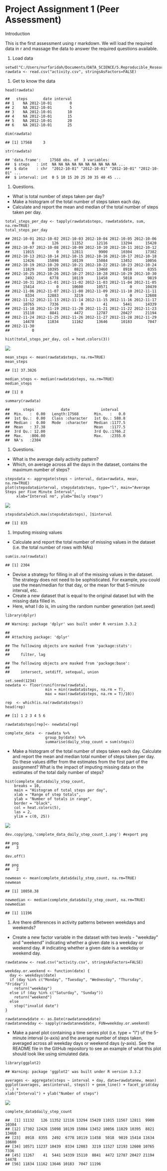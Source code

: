 Project Assignment 1 (Peer Assessment)
======================================

Introduction

This is the first assessment using r markdown. We will load the required
data in r and massage the data to answer the required questions
available.

1.  Load data

<!-- -->

    setwd("C:/Users/nurfaridah/Documents/DATA_SCIENCE/5.Reproducible_Research/week2")
    rawdata <- read.csv("activity.csv", stringsAsFactors=FALSE)

1.  Get to know the data

<!-- -->

    head(rawdata)

    ##   steps       date interval
    ## 1    NA 2012-10-01        0
    ## 2    NA 2012-10-01        5
    ## 3    NA 2012-10-01       10
    ## 4    NA 2012-10-01       15
    ## 5    NA 2012-10-01       20
    ## 6    NA 2012-10-01       25

    dim(rawdata)

    ## [1] 17568     3

    str(rawdata)

    ## 'data.frame':    17568 obs. of  3 variables:
    ##  $ steps   : int  NA NA NA NA NA NA NA NA NA NA ...
    ##  $ date    : chr  "2012-10-01" "2012-10-01" "2012-10-01" "2012-10-01" ...
    ##  $ interval: int  0 5 10 15 20 25 30 35 40 45 ...

1.  Questions.

-   What is total number of steps taken per day?
-   Make a histogram of the total number of steps taken each day.
-   Calculate and report the mean and median of the total number of
    steps taken per day.

<!-- -->

    total_steps_per_day <- tapply(rawdata$steps, rawdata$date, sum, na.rm=TRUE)
    total_steps_per_day

    ## 2012-10-01 2012-10-02 2012-10-03 2012-10-04 2012-10-05 2012-10-06 
    ##          0        126      11352      12116      13294      15420 
    ## 2012-10-07 2012-10-08 2012-10-09 2012-10-10 2012-10-11 2012-10-12 
    ##      11015          0      12811       9900      10304      17382 
    ## 2012-10-13 2012-10-14 2012-10-15 2012-10-16 2012-10-17 2012-10-18 
    ##      12426      15098      10139      15084      13452      10056 
    ## 2012-10-19 2012-10-20 2012-10-21 2012-10-22 2012-10-23 2012-10-24 
    ##      11829      10395       8821      13460       8918       8355 
    ## 2012-10-25 2012-10-26 2012-10-27 2012-10-28 2012-10-29 2012-10-30 
    ##       2492       6778      10119      11458       5018       9819 
    ## 2012-10-31 2012-11-01 2012-11-02 2012-11-03 2012-11-04 2012-11-05 
    ##      15414          0      10600      10571          0      10439 
    ## 2012-11-06 2012-11-07 2012-11-08 2012-11-09 2012-11-10 2012-11-11 
    ##       8334      12883       3219          0          0      12608 
    ## 2012-11-12 2012-11-13 2012-11-14 2012-11-15 2012-11-16 2012-11-17 
    ##      10765       7336          0         41       5441      14339 
    ## 2012-11-18 2012-11-19 2012-11-20 2012-11-21 2012-11-22 2012-11-23 
    ##      15110       8841       4472      12787      20427      21194 
    ## 2012-11-24 2012-11-25 2012-11-26 2012-11-27 2012-11-28 2012-11-29 
    ##      14478      11834      11162      13646      10183       7047 
    ## 2012-11-30 
    ##          0

    hist(total_steps_per_day, col = heat.colors(3))

![](fig/1.png)

    mean_steps <- mean(rawdata$steps, na.rm=TRUE)
    mean_steps

    ## [1] 37.3826

    median_steps <- median(rawdata$steps, na.rm=TRUE)
    median_steps

    ## [1] 0

    summary(rawdata)

    ##      steps            date              interval     
    ##  Min.   :  0.00   Length:17568       Min.   :   0.0  
    ##  1st Qu.:  0.00   Class :character   1st Qu.: 588.8  
    ##  Median :  0.00   Mode  :character   Median :1177.5  
    ##  Mean   : 37.38                      Mean   :1177.5  
    ##  3rd Qu.: 12.00                      3rd Qu.:1766.2  
    ##  Max.   :806.00                      Max.   :2355.0  
    ##  NA's   :2304

1.  Questions.

-   What is the average daily activity pattern?
-   Which, on average across all the days in the dataset, contains the
    maximum number of steps?

<!-- -->

    stepsdata <- aggregate(steps ~ interval, data=rawdata, mean, na.rm=TRUE)
    plot(stepsdata$interval, stepsdata$steps, type="l", main="Average Steps per Five Minute Interval",
         xlab="Interval no", ylab="Daily steps")

![](fig/2.png)

    stepsdata[which.max(stepsdata$steps), ]$interval

    ## [1] 835

1.  Imputing missing values

-   Calculate and report the total number of missing values in the
    dataset (i.e. the total number of rows with NAs)

<!-- -->

    sum(is.na(rawdata))

    ## [1] 2304

-   Devise a strategy for filling in all of the missing values in
    the dataset. The strategy does not need to be sophisticated. For
    example, you could use the mean/median for that day, or the mean for
    that 5-minute interval, etc.
-   Create a new dataset that is equal to the original dataset but with
    the missing data filled in.
-   Here, what I do is, im using the random number generation (set.seed)

<!-- -->

    library(dplyr)

    ## Warning: package 'dplyr' was built under R version 3.3.2

    ## 
    ## Attaching package: 'dplyr'

    ## The following objects are masked from 'package:stats':
    ## 
    ##     filter, lag

    ## The following objects are masked from 'package:base':
    ## 
    ##     intersect, setdiff, setequal, union

    set.seed(1234)
    newdata <- floor(runif(nrow(rawdata), 
                      min = min(rawdata$steps, na.rm = T), 
                      max = max(rawdata$steps, na.rm = T)/10))

    rep  <- which(is.na(rawdata$steps))
    head(rep)

    ## [1] 1 2 3 4 5 6

    rawdata$steps[rep]<- newdata[rep]

    complete_data  <- rawdata %>% 
                      group_by(date) %>% 
                      summarise(daily_step_count = sum(steps))

-   Make a histogram of the total number of steps taken each day.
    Calculate and report the mean and median total number of steps taken
    per day. Do these values differ from the estimates from the first
    part of the assignment? What is the impact of imputing missing data
    on the estimates of the total daily number of steps?

<!-- -->

    hist(complete_data$daily_step_count, 
        breaks = 10,
        main = "Histogram of total steps per day",
        xlab = "Range of step totals",
        ylab = "Number of totals in range",
        border = "black",
        col = heat.colors(5),
        las = 2,
        ylim = c(0, 25))

![](fig/3.png)

    dev.copy(png,'complete_data_daily_step_count_1.png') #export png

    ## png 
    ##   3

    dev.off()

    ## png 
    ##   2

    newmean <- mean(complete_data$daily_step_count, na.rm=TRUE)
    newmean

    ## [1] 10858.38

    newmedian <- median(complete_data$daily_step_count, na.rm=TRUE)
    newmedian

    ## [1] 11196

1.  Are there differences in activity patterns between weekdays and
    weekends?

-   Create a new factor variable in the dataset with two levels -
    "weekday" and "weekend" indicating whether a given date is a weekday
    or weekend day. \# indicating whether a given date is a weekday or
    weekend day.

<!-- -->

    rawdatanew <- read.csv("activity.csv", stringsAsFactors=FALSE)

    weekday.or.weekend <- function(date) {
      day <- weekdays(date)
      if (day %in% c("Monday", "Tuesday", "Wednesday", "Thursday", "Friday"))
        return("weekday")
      else if (day %in% c("Saturday", "Sunday"))
        return("weekend")
      else
        stop("invalid date")
    }

    rawdatanew$date <- as.Date(rawdatanew$date)
    rawdatanew$day <- sapply(rawdatanew$date, FUN=weekday.or.weekend)

-   Make a panel plot containing a time series plot (i.e. type = "l") of
    the 5-minute interval (x-axis) and the average number of steps
    taken, averaged across all weekday days or weekend days (y-axis).
    See the README file in the GitHub repository to see an example of
    what this plot should look like using simulated data.

<!-- -->

    library(ggplot2)

    ## Warning: package 'ggplot2' was built under R version 3.3.2

    averages <- aggregate(steps ~ interval + day, data=rawdatanew, mean)
    ggplot(averages, aes(interval, steps)) + geom_line() + facet_grid(day ~ .) +
    xlab("Interval") + ylab("Number of steps") 

![](fig/4.png)

    complete_data$daily_step_count

    ##  [1] 11132   126 11352 12116 13294 15420 11015 11567 12811  9900 10304
    ## [12] 17382 12426 15098 10139 15084 13452 10056 11829 10395  8821 13460
    ## [23]  8918  8355  2492  6778 10119 11458  5018  9819 15414 11634 10600
    ## [34] 10571 11237 10439  8334 12883  3219 11527 12193 12608 10765  7336
    ## [45] 11267    41  5441 14339 15110  8841  4472 12787 20427 21194 14478
    ## [56] 11834 11162 13646 10183  7047 11196
